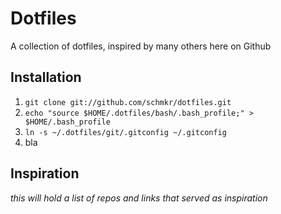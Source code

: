 Dotfiles
========

A collection of dotfiles, inspired by many others here on Github

Installation
------------

1. `git clone git://github.com/schmkr/dotfiles.git`
2. `echo "source $HOME/.dotfiles/bash/.bash_profile;" > $HOME/.bash_profile`
3. `ln -s ~/.dotfiles/git/.gitconfig ~/.gitconfig`
4. bla

Inspiration
-----------
_this will hold a list of repos and links that served as inspiration_
